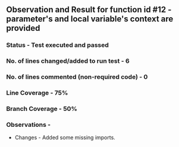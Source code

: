 ## Observation and Result for function id #12 - parameter's and local variable's context are provided

### Status - Test executed and passed

### No. of lines changed/added to run test - 6

### No. of lines commented (non-required code) - 0

### Line Coverage - 75%

### Branch Coverage - 50%

### Observations -
- Changes - Added some missing imports.